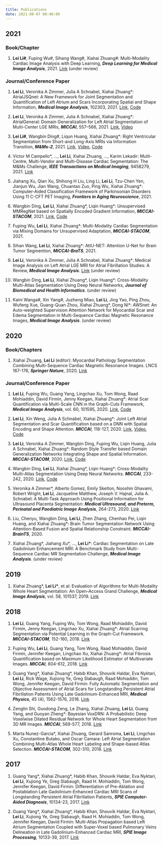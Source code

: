 ```yaml
---
title: Publications
date: 2021-08-07 00:40:09
---
```



## 2021
### Book/Chapter
1. **Lei Li\#**, Fuping Wu\#, Sihang Wang\#, Xiahai Zhuang\#: Multi-Modality Cardiac Image Analysis with Deep Learning, ***Deep Learning for Medical Image Analysis***, 2021. [Link](https://arxiv.org/abs/2111.04736) (under review)

### Journal/Conference Paper
1. **Lei Li**, Veronika A Zimmer, Julia A Schnabel, Xiahai Zhuang\*: AtrialJSQnet: A New Framework for Joint Segmentation and Quantification of Left Atrium and Scars Incorporating Spatial and Shape Information, ***Medical Image Analysis***, 102303, 2021. [Link](https://www.sciencedirect.com/science/article/pii/S1361841521003480), [Code](https://github.com/Marie0909/AtrialJSQnet)

2. **Lei Li**, Veronika A Zimmer, Julia A Schnabel, Xiahai Zhuang*: AtrialGeneral: Domain Generalization for Left Atrial Segmentation of Multi-Center LGE MRIs, ***MICCAI***, 557–566, 2021. [Link](https://link.springer.com/chapter/10.1007%2F978-3-030-87231-1_54), [Video](https://drive.google.com/file/d/1MaRG7UlvvQYXGnW9OAfTOEP3XrBONE9T/view?usp=sharing)
   
3. **Lei Li\#**, Wangbin Ding\#, Liqun Huang, Xiahai Zhuang*: Right Ventricular Segmentation from Short-and Long-Axis MRIs via Information Transition, ***M&Ms-2***, 2021. [Link](https://arxiv.org/pdf/2109.02171.pdf), [Video](https://drive.google.com/file/d/1urbB4YsjTbyUFOmDDCSevKk-W2XEoEtl/view), [Code](https://github.com/NanYoMy/MMs-2)
   
4. Víctor M Campello\*, ..., **Lei Li**, Xiahai Zhuang, ..., Karim Lekadir: Multi-Centre, Multi-Vendor and Multi-Disease Cardiac Segmentation: The M&Ms Challenge, ***IEEE Transactions on Medical Imaging***, 9458279, 2021. [Link](https://ieeexplore.ieee.org/document/9458279?denied=)

5.	Jiahang Xu, Qian Xu, Shihong H Liu, Ling Li, **Lei Li**, Tzu-Chen Yen, Jianjun Wu, Jian Wang, Chuantao Zuo, Ping Wu, Xiahai Zhuang*: Computer-Aided Classification Framework of Parkinsonian Disorders Using 11 C-CFT PET Imaging, ***Frontiers in Aging Neuroscience***, 2021. 

6.	Wangbin Ding, **Lei Li**, Xiahai Zhuang*, Liqin Huang*:  Unsupervised MMRegNet based on Spatially Encoded Gradient Information, ***MICCAI-STACOM***, 2021. [Link](https://arxiv.org/pdf/2105.07392.pdf), [Code](https://github.com/NanYoMy/mmregnet)

7.	Fuping Wu, **Lei Li**, Xiahai Zhuang*: Multi-Modality Cardiac Segmentation via Mixing Domains for Unsupervised Adaptation, ***MICCAI-STACOM***, 2021.

8.	Sihan Wang, **Lei Li**, Xiahai Zhuang*: AttU-NET: Attention U-Net for Brain Tumor Segmention, ***MICCAI-BraTS***, 2021.

9. **Lei Li**, Veronika A Zimmer, Julia A Schnabel, Xiahai Zhuang*: Medical Image Analysis on Left Atrial LGE MRI for Atrial Fibrillation Studies: A Review, ***Medical Image Analysis***. [Link](https://arxiv.org/abs/2106.09862)  (under review)

10. Wangbin Ding, **Lei Li**, Xiahai Zhuang*, Liqin Huang*:  Cross-Modality Multi-Atlas Segmentation Using Deep Neural Networks, ***Journal of Biomedical and Health Informatics***. (under review)
   
11. Kaini Wanga\#, Xin Yang\#, Juzheng Miao, **Lei Li**, Jing Yao, Ping Zhou, Wufeng Xue, Guang-Quan Zhou, Xiahai Zhuang*, Dong Ni*: AWSnet: An Auto-weighted Supervision Attention Network for Myocardial Scar and Edema Segmentation in Multi-Sequence Cardiac Magnetic Resonance Images, ***Medical Image Analysis***. (under review)


## 2020
### Book/Chapters
1. Xiahai Zhuang, **Lei Li** (editor): Myocardial Pathology Segmentation Combining Multi-Sequence Cardiac Magnetic Resonance Images. LNCS 167-176, ***Springer Nature***, 2020. [Link](https://books.google.co.jp/books?hl=zh-CN&lr=&id=PT4QEAAAQBAJ&oi=fnd&pg=PR5&dq=Myocardial+Pathology+Segmentation+Combining+Multi-Sequence+Cardiac+Magnetic+Resonance+Images&ots=qI5EyLKu6J&sig=oLXHLlvaXN6ax1N_S7lYY9WKINM&redir_esc=y#v=onepage&q=Myocardial%20Pathology%20Segmentation%20Combining%20Multi-Sequence%20Cardiac%20Magnetic%20Resonance%20Images&f=false)

### Journal/Conference Paper
1. **Lei Li**, Fuping Wu, Guang Yang, Lingchao Xu, Tom Wong, Raad Mohiaddin, David Firmin, Jenny Keegan, Xiahai Zhuang\*: Atrial Scar Quantification via Multi-Scale CNN in the Graph-Cuts Framework, ***Medical Image Analysis***, vol. 60, 101595, 2020. [Link](https://www.sciencedirect.com/science/article/pii/S1361841519301355), [Code](https://github.com/Marie0909/LearnGC)

2. **Lei Li**, Xin Weng, Julia A Schnabel, Xiahai Zhuang\*: Joint Left Atrial Segmentation and Scar Quantification based on a DNN with Spatial Encoding and Shape Attention. ***MICCAI***, 118-127, 2020. [Link](https://link.springer.com/chapter/10.1007/978-3-030-59719-1_12), [Video](https://www.bilibili.com/video/BV1rA41177eV), [Code](https://github.com/Marie0909/AtrialJSQnet)

3. **Lei Li**, Veronika A Zimmer, Wangbin Ding, Fuping Wu, Liqin Huang, Julia A Schnabel, Xiahai Zhuang\*: Random Style Transfer based Domain Generalization Networks Integrating Shape and Spatial Information. ***MICCAI-STACOM***, 2020. [Link](https://link.springer.com/chapter/10.1007/978-3-030-68107-4_21), [Code](https://github.com/Marie0909/Random-style-transfer)

4. Wangbin Ding, **Lei Li**, Xiahai Zhuang\*, Liqin Huang\*: Cross-Modality Multi-Atlas Segmentation Using Deep Neural Networks. ***MICCAI***, 233-242, 2020. [Link](https://link.springer.com/chapter/10.1007/978-3-030-59716-0_23), [Code](https://github.com/NanYoMy/cmmas)

5. Veronika A Zimmer\*, Alberto Gomez, Emily Skelton, Nooshin Ghavami, Robert Wright, **Lei Li**, Jacqueline Matthew, Joseph V. Hajnal, Julia A. Schnabel: A Multi-Task Approach Using Positional Information for Ultrasound Placenta Segmentation: ***Medical Ultrasound, and Preterm, Perinatal and Paediatric Image Analysis***, 264-273, 2020. [Link](https://link.springer.com/chapter/10.1007/978-3-030-60334-2_26)

6. Liu, Chenyu, Wangbin Ding, **Lei Li**, Zhen Zhang, Chenhao Pei, Liqin Huang, and Xiahai Zhuang*: Brain Tumor Segmentation Network Using Attention-Based Fusion and Spatial Relationship Constraint. ***MICCAI-BrainTS***, 2020.

7. Xiahai Zhuang\*, Jiahang Xu\*, ..., **Lei Li\***: Cardiac Segmentation on Late Gadolinium Enhancement MRI: A Benchmark Study from Multi-Sequence Cardiac MR Segmentation Challenge, ***Medical Image Analysis***. (under review)


## 2019
1. Xiahai Zhuang\*, **Lei Li\***, et al: Evaluation of Algorithms for Multi-Modality Whole Heart Segmentation: An Open-Access Grand Challenge, ***Medical Image Analysis***, vol. 58, 101537, 2019. [Link](https://www.sciencedirect.com/science/article/pii/S1361841519300751)

## 2018
1. **Lei Li**, Guang Yang, Fuping Wu, Tom Wong, Raad Mohiaddin, David Firmin, Jenny Keegan, Lingchao Xu, Xiahai Zhuang\*: Atrial Scarring Segmentation via Potential Learning in the Graph-Cut Framework. ***MICCAI-STACOM***, 152-160, 2018. [Link](https://link.springer.com/chapter/10.1007/978-3-030-12029-0_17)

2. Fuping Wu, **Lei Li**, Guang Yang, Tom Wong, Raad Mohiaddin, David Firmin, Jennifer Keegan, Lingchao Xu, Xiahai Zhuang\*: Atrial Fibrosis Quantification based on Maximum Likelihood Estimator of Multivariate Images. ***MICCAI***, 604-612, 2018. [Link](https://link.springer.com/chapter/10.1007/978-3-030-00937-3_69)

3. Guang Yang\*, Xiahai Zhuang\*, Habib Khan, Shouvik Haldar, Eva Nyktari, **Lei Li**, Rick Wage, Xujiong Ye, Greg Slabaugh, Raad Mohiaddin, Tom Wong, Jennifer Keegan, David Firmin: Fully Automatic Segmentation and Objective Assessment of Atrial Scars for Longstanding Persistent Atrial Fibrillation Patients Using Late Gadolinium-Enhanced MRI, ***Medical Physics***, 45 (4), 1562-1576, 2018. [Link](https://aapm.onlinelibrary.wiley.com/doi/full/10.1002/mp.12832)

4. Zenglin Shi, Guodong Zeng, Le Zhang, Xiahai Zhuang, **Lei Li**, Guang Yang, and Guoyan Zheng\*: Bayesian VoxDRN: A Probabilistic Deep Voxelwise Dilated Residual Network for Whole Heart Segmentation from 3D MR Images. ***MICCAI***, 569-577, 2018. [Link](https://link.springer.com/chapter/10.1007/978-3-030-00937-3_65)

5. Marta Nunez-Garcia\*, Xiahai Zhuang, Gerard Sanroma, **Lei Li**, Lingchao Xu, Constantine Butako, and Oscar Camara: Left Atrial Segmentation Combining Multi-Atlas Whole Heart Labeling and Shape-based Atlas Selection. ***MICCAI-STACOM***, 302-310, 2018. [Link](https://link.springer.com/chapter/10.1007/978-3-030-12029-0_33)

## 2017
1. Guang Yang\*, Xiahai Zhuang\*, Habib Khan, Shouvik Haldar, Eva Nyktari, **Lei Li**, Xujiong Ye, Greg Slabaugh, Raad H. Mohiaddin, Tom Wong, Jennifer Keegan, David Firmin: Differentiation of Pre-Ablation and Postablation Late Gadolinium-Enhanced Cardiac MRI Scans of Longstanding Persistent Atrial Fibrillation Patients, ***SPIE Computer-Aided Diagnosis***, 10134-23, 2017. [Link](https://www.spiedigitallibrary.org/conference-proceedings-of-spie/10134/101340O/Differentiation-of-pre-ablation-and-post-ablation-late-gadolinium-enhanced/10.1117/12.2250910.short?SSO=1)

2. Guang Yang\*, Xiahai Zhuang\*, Habib Khan, Shouvik Haldar, Eva Nyktari, **Lei Li**, Xujiong Ye, Greg Slabaugh, Raad H. Mohiaddin, Tom Wong, Jennifer Keegan, David Firmin: Multi-Atlas Propagation based Left Atrium Segmentation Coupled with Super-Voxel based Pulmonary Veins Delineation in Late Gadolinium-Enhanced Cardiac MRI, ***SPIE Image Processing***, 10133-39, 2017. [Link](https://www.spiedigitallibrary.org/conference-proceedings-of-spie/10133/1/Multi-atlas-propagation-based-left-atrium-segmentation-coupled-with-super/10.1117/12.2250926.short)
